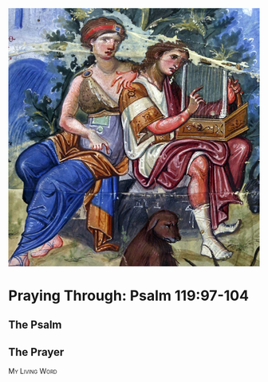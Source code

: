 <img class="intro-right" src="art-paris-psalter.jpg">

<style>
  li {list-style-type: none;}
  p + ul {
    margin-top: -18px;
}
</style>

# Praying Through: Psalm 119:97-104

## The Psalm

## The Prayer

<div style="font-variant: small-caps;">
My Living Word
</div>
